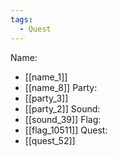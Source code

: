 ```yaml
---
tags:
  - Quest
---
```

Name:
- [[name_1]]
- [[name_8]]
Party:
- [[party_3]]
- [[party_2]]
Sound:
- [[sound_39]]
Flag:
- [[flag_10511]]
Quest:
- [[quest_52]]
